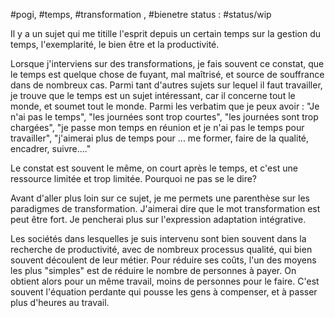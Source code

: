 #pogi, #temps, #transformation , #bienetre
status : #status/wip 

Il y a un sujet qui me titille l'esprit depuis un certain temps sur la gestion du temps, l'exemplarité, le bien être et la productivité.

Lorsque j'interviens sur des transformations, je fais souvent ce constat, que le temps est quelque chose de fuyant, mal maîtrisé, et source de souffrance dans de nombreux cas.
Parmi tant d'autres sujets sur lequel il faut travailler, je trouve que le temps est un sujet intéressant, car il concerne tout le monde, et soumet tout le monde.
Parmi les verbatim que je peux avoir : "Je n'ai pas le temps", "les journées sont trop courtes", "les journées sont trop chargées", "je passe mon temps en réunion et je n'ai pas le temps pour travailler", "j'aimerai plus de temps pour ... me former, faire de la qualité, encadrer, suivre...."

Le constat est souvent le même, on court après le temps, et c'est une ressource limitée et trop limitée. Pourquoi ne pas se le dire?

Avant d'aller plus loin sur ce sujet, je me permets une parenthèse sur les paradigmes de transformation. J'aimerai dire que le mot transformation est peut être fort. Je pencherai plus sur l'expression adaptation intégrative.

Les sociétés dans lesquelles je suis intervenu sont bien souvent dans la recherche de productivité, avec de nombreux processus qualité, qui bien souvent découlent de leur métier. Pour réduire ses coûts, l'un des moyens les plus "simples" est de réduire le nombre de personnes à payer. On obtient alors pour un même travail, moins de personnes pour le faire.
C'est souvent l'équation perdante qui pousse les gens à compenser, et à passer plus d'heures au travail.

